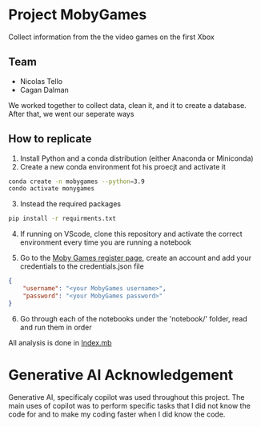 # Project MobyGames
Collect information from the the video games on the first Xbox

## Team
* Nicolas Tello
* Cagan Dalman

We worked together to collect data, clean it, and it to create a database. After that, we went our seperate ways

## How to replicate

1. Install Python and a conda distribution (either Anaconda or Miniconda)
2. Create a new conda environment fot his proecjt and activate it

```bash
conda create -n mobygames --python=3.9
condo activate monygames
```

3. Instead the required packages
```bash
pip install -r requirments.txt
```

4. If running on VScode, clone this repository and activate the correct environment every time you are running a notebook

5. Go to the [Moby Games register page](https://www.mobygames.com/user/register/), create an account and add your credentials to the credentials.json file
```json
{
    "username": "<your MobyGames username>",
    "password": "<your MobyGames password>"
}
```
6. Go through each of the notebooks under the 'notebook/' folder, read and run them in order

All analysis is done in [Index.mb](../docs/index.md)

# Generative AI Acknowledgement
Generative AI, specificaly copilot was used throughout this project. The main uses of copilot was to perform specific tasks that I did not know the code for and to make my coding faster when I did know the code.
